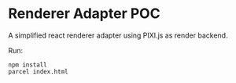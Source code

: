 # Renderer Adapter POC
A simplified react renderer adapter using PIXI.js as render backend.

Run:

```
npm install
parcel index.html
```
